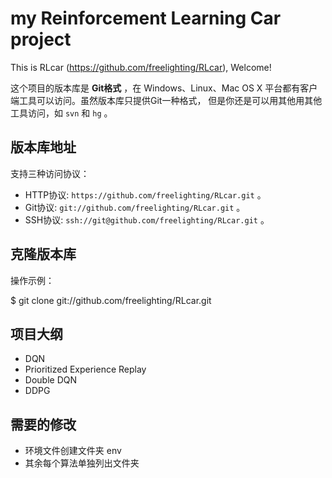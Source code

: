 # my Reinforcement Learning Car project

This is RLcar (https://github.com/freelighting/RLcar),
Welcome!

这个项目的版本库是 **Git格式** ，在 Windows、Linux、Mac OS X
平台都有客户端工具可以访问。虽然版本库只提供Git一种格式，
但是你还是可以用其他用其他工具访问，如 ``svn`` 和 ``hg`` 。

## 版本库地址

支持三种访问协议：

* HTTP协议: `https://github.com/freelighting/RLcar.git` 。
* Git协议: `git://github.com/freelighting/RLcar.git` 。
* SSH协议: `ssh://git@github.com/freelighting/RLcar.git` 。

## 克隆版本库

操作示例：

$ git clone git://github.com/freelighting/RLcar.git

## 项目大纲

* DQN
* Prioritized Experience Replay
* Double DQN
* DDPG

## 需要的修改

* 环境文件创建文件夹 env
* 其余每个算法单独列出文件夹
